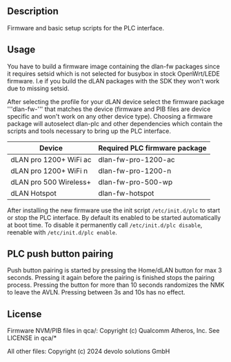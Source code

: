## Description

Firmware and basic setup scripts for the PLC interface.

## Usage
You have to build a firmware image containing the dlan-fw packages since it requires
setsid which is not selected for busybox in stock OpenWrt/LEDE firmware. I.e if you
build the dLAN packages with the SDK they won't work due to missing setsid.

After selecting the profile for your dLAN device select the firmware package
'''dlan-fw-<device>''' that matches the device
(firmware and PIB files are device specific and won't work on any other device
type). Choosing a firmware package will autoselect dlan-plc and other
dependencies which contain the scripts and tools necessary to bring up the PLC
interface.

Device | Required PLC firmware package
---|---
dLAN pro 1200+ WiFi ac|dlan-fw-pro-1200-ac
dLAN pro 1200+ WiFi n|dlan-fw-pro-1200-n
dLAN pro 500 Wireless+|dlan-fw-pro-500-wp
dLAN Hotspot|dlan-fw-hotspot

After installing the new firmware use the init script ```/etc/init.d/plc``` to
start or stop the PLC interface. By default its enabled to be started automatically
at boot time. To disable it permanently call ```/etc/init.d/plc disable```,
reenable with ```/etc/init.d/plc enable```.

## PLC push button pairing
Push button pairing is started by pressing the Home/dLAN button for max 3 seconds.
Pressing it again before the pairing is finished stops the pairing process.
Pressing the button for more than 10 seconds randomizes the NMK to leave the AVLN.
Pressing between 3s and 10s has no effect.

## License

Firmware NVM/PIB files in qca/:
Copyright (c) Qualcomm Atheros, Inc.
See LICENSE in qca/*

All other files:
Copyright (c) 2024 devolo solutions GmbH
